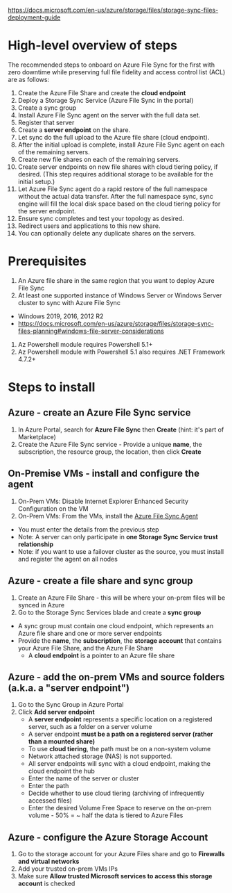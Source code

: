 https://docs.microsoft.com/en-us/azure/storage/files/storage-sync-files-deployment-guide

# High-level overview of steps
The recommended steps to onboard on Azure File Sync for the first with zero downtime while preserving full file fidelity and access control list (ACL) are as follows:

1. Create the Azure File Share and create the **cloud endpoint** 
1. Deploy a Storage Sync Service (Azure File Sync in the portal)
1. Create a sync group
1. Install Azure File Sync agent on the server with the full data set.
1. Register that server 
1. Create a **server endpoint** on the share.
1. Let sync do the full upload to the Azure file share (cloud endpoint).
1. After the initial upload is complete, install Azure File Sync agent on each of the remaining servers.
1. Create new file shares on each of the remaining servers.
1. Create server endpoints on new file shares with cloud tiering policy, if desired. (This step requires additional storage to be available for the initial setup.)
1. Let Azure File Sync agent do a rapid restore of the full namespace without the actual data transfer. After the full namespace sync, sync engine will fill the local disk space based on the cloud tiering policy for the server endpoint.
1. Ensure sync completes and test your topology as desired.
1. Redirect users and applications to this new share.
1. You can optionally delete any duplicate shares on the servers.

# Prerequisites
1. An Azure file share in the same region that you want to deploy Azure File Sync
1. At least one supported instance of Windows Server or Windows Server cluster to sync with Azure File Sync
  - Windows 2019, 2016, 2012 R2
  - https://docs.microsoft.com/en-us/azure/storage/files/storage-sync-files-planning#windows-file-server-considerations
1. Az Powershell module requires Powershell 5.1+
1. Az Powershell module with Powershell 5.1 also requires .NET Framework 4.7.2+

# Steps to install
## Azure - create an Azure File Sync service
1. In Azure Portal, search for **Azure File Sync** then **Create** (hint: it's part of Marketplace)
1. Create the Azure File Sync service - Provide a unique **name**, the subscription, the resource group, the location, then click **Create**
  
## On-Premise VMs - install and configure the agent
1. On-Prem VMs: Disable Internet Explorer Enhanced Security Configuration on the VM
1. On-Prem VMs: From the VMs, install the [Azure File Sync Agent](https://go.microsoft.com/fwlink/?linkid=858257)
  - You must enter the details from the previous step
  - Note: A server can only participate in **one Storage Sync Service trust relationship**
  - Note: if you want to use a failover cluster as the source, you must install and register the agent on all nodes

## Azure - create a file share and sync group
1. Create an Azure File Share - this will be where your on-prem files will be synced in Azure
1. Go to the Storage Sync Services blade and create a **sync group**
  - A sync group must contain one cloud endpoint, which represents an Azure file share and one or more server endpoints
  - Provide the **name**, the **subscription**, the **storage account** that contains your Azure File Share, and the Azure File Share
    - A **cloud endpoint** is a pointer to an Azure file share

## Azure - add the on-prem VMs and source folders (a.k.a. a "server endpoint")
1. Go to the Sync Group in Azure Portal
1. Click **Add server endpoint**
    - A **server endpoint** represents a specific location on a registered server, such as a folder on a server volume
    - A server endpoint **must be a path on a registered server (rather than a mounted share)**
    - To use **cloud tiering**, the path must be on a non-system volume
    - Network attached storage (NAS) is not supported.
    - All server endpoints will sync with a cloud endpoint, making the cloud endpoint the hub
    - Enter the name of the server or cluster
    - Enter the path
    - Decide whether to use cloud tiering (archiving of infrequently accessed files)
    - Enter the desired Volume Free Space to reserve on the on-prem volume - 50% = ~ half the data is tiered to Azure Files
    
## Azure - configure the Azure Storage Account
1. Go to the storage account for your Azure Files share and go to **Firewalls and virtual networks**
1. Add your trusted on-prem VMs IPs
1. Make sure **Allow trusted Microsoft services to access this storage account** is checked

